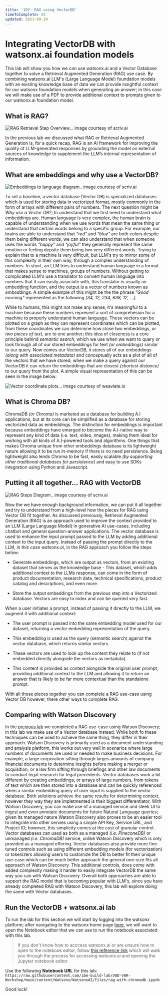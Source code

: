 ```yaml
---
title: '107: RAG using VectorDB'
timeToComplete: 55
updated: 2023-09-20
---
```


# Integrating VectorDB with watsonx.ai foundation models

This lab will show you how we can use watsonx.ai and a Vector Database together to solve a Retrieval Augmented Generation (RAG) use case. By combining watsonx.ai LLM's (Large Language Model) foundation models with an existing knowledge base of data we can provide insightful context for our watsonx foundation models when generating an answer; in this case we will make use of a PDF to provide additional context to prompts given to our watsonx.ai foundation model. 

## What is RAG?

![RAG Retrieval Step Overview... image courtesy of scriv.ai](./images/107/1-Retrieval-Step.png)

In the previous lab we discussed what RAG or Retrieval Augmented Generation is, for a quick recap, RAG is an AI framework for improving the quality of LLM-generated responses by grounding the model on external sources of knowledge to supplement the LLM’s internal representation of information.

## What are embeddings and why use a VectorDB?

![Embeddings to language diagram.. image courtesy of scriv.ai](./images/107/2-Embedding.png)

To set a baseline, a vector database (Vector DB) is specialized databases which is used for storing data in vectorized format, mostly commonly in the form of arrays with different pairs of numbers. The next question might be _Why use a Vector DB?_; to understand that we first need to understand what embeddings are. Human language is very complex, the human brain is capable of understanding when we use words that mean the same thing or understand that certain words belong to a specific group. For example, our brains are able to understand that _"red"_ and _"blue"_ are both colors despite them being different words, we can also understand that when someone uses the words _"happy"_ and _"joyful"_ they generally represent the same emotion or feeling depsite them being two very different words. Trying to explain that to a machine is very difficult, but LLM's try to mirror some of this complexity in their own way, through a complex understanding of numbers. In short, an LLM tries to understand human language in a format that makes sense to machines, groups of numbers. Without getting to complicated LLM's use a translator to convert human language into numbers that it can easily associate with, this translator is usually an embedding function, and the output is a vector of numbers known as _embeddings_. A simple example of this might be the the phrase _"Good morning"_ represented as the following _[34, 12, 234, 638, 12, ...]_. 

While to humans, this might not make any sense, it's meaningful to a machine because these numbers represent a sort of comprehesion for a machine to properly understand human language. These vectors can be plotted on a graph as they can represent coordinates which can be plotted, from these coordinates we can determine how close two embeddings, _or two pieces of text_, are to one another; this idea of closeness is a core principle behind _semantic search_, which we use when we want to query or look through all of our stored embeddings for text _(or embeddings)_ similar to our query. Now comes our VectorDB, it stores all of our embeddings _(along with associated metadata)_ and conceptually acts as a plot of all of the vectors that we have stored; when we make a query against our VectorDB it can return the embeddings that are closest _(shortest distance)_ to our query from the plot. A simple visual representation of this can be seen in the image below:

![Vector coordinate plots... image courtesy of weaviate.io](./images/107/3-Vector-Plots.jpg)

## What is Chroma DB?

ChromaDB _(or Chroma)_ is marketed as a database for building A.I applications, but at its core can be simplified as a database for storing vectorized data as embeddings. The distinction for embeddings is important because embeddings have emerged to become the A.I-native way to represent any kind of data (i.e. text, video, images), making them ideal for working with all kinds of A.I-powered tools and algorithms. One things that makes Chroma unique from other embeddings database is its lightweight nature allowing it to be run in-memory if there is no need persistence. Being lightweight also lends Chroma to be fast, easily scalable _(by supporting other traditional databases for persistence)_ and easy to use SDKs integration using Python and Javascript.

## Putting it all together... RAG with VectorDB

![RAG Steps Diagram.. image courtesy of scriv.ai](./images/107/4-RAG-Steps.png)

Now the we have enough background information, we can put it all together and try to understand from a high-level how the pieces for RAG using Vector DB fit together. As discussed previously, Retrieval Augmented Generation (RAG) is an approach used to improve the context provided to an LLM (Large Language Model) in generative AI use-cases, including chatbot and general question-answer applications. The vector database is used to enhance the input prompt passed to the LLM by adding additional context to the input query. Instead of passing the prompt directly to the LLM, _in this case watsonx.ai_, in the RAG approach you follow the steps below:

- Generate embeddings, which are output as vectors, from an existing dataset that serves as the knowledge base - This dataset, which adds additional context to the LLMs response, can come in the form of product documentation, research data, technical specifications, product catalog and descriptions, and even more.

- Store the output embeddings from the previous step into a Vectorized database. Vectors are easy to index and can be queried very fast.

When a user initiates a prompt, instead of passing it directly to the LLM, we augment it with additional context:

- The user prompt is passed into the same embedding model used for our dataset, returning a vector embedding representation of the query.

- This embedding is used as the query (semantic search) against the vector database, which returns similar vectors.

- These vectors are used to look up the content they relate to (if not embedded directly alongside the vectors as metadata).

- This content is provided as context alongside the original user prompt, providing additional context to the LLM and allowing it to return an answer that is likely to be far more contextual than the standalone prompt.

With all those pieces together you can complete a RAG use-case using Vector DB however, there other ways to complete RAG.

## Comparing with Watson Discovery

In the [previous lab](/watsonx/watsonxai/106) we completed a RAG use-case using Watson Discovery; in this lab we make use of a Vector database instead. While both fo these techniques can be used to achieve the same thing, they differ in their approach. Watson Discovery is primarily used as a document understanding and analysis platform, this works out very well in scenarios where large numbers of documents are used or needed to make business decisions. For example, a large corporation sifting through larges amounts of company financial documents to determine insights before making a merger or acquisition; or a law firm sifting through briefings and other law documents to conduct legal research for legal precedents. Vector databases work a bit different by creating embeddings, or arrays of large numbers, from tokens of text which are then stored into a database and can be quickly referenced when a similar embedding query of user input is supplied to the vector database. Both solutions achieve the same results for determining context, however they way they are impletmented is their biggest differentiator. With Watson Discovery, you can make use of a managed service and sleek UI to ingest and even annotate documents for future Natural Language queries; given its managed nature Watson Discovery also proves to be an easier tool to integrate into other servies using a simple API Key, Service URL, and Project ID; however, this simplicity comes at the cost of granular control. Vector databases can used as both as a managed _(i.e. PineconeDB)_ or unmanaged _(i.e. ChromaDB)_ service, unlike Watson Discovery which is only provided as a managed offering. Vector databases also provide more fine tuned controls such as using different embedding models (for vectorization) or tokenizers allowing users to customize the DB to better fit their unique use-case which can be much better approach the general one-size fits all approach of Watson Discovery. This additional controls, does come with added complexity making it harder to easily integrate VectorDB the same way you can with Watson Discovery. Overall both approaches are able to support the RAG model that is becoming popular with LLM's, since you have already completed RAG with Watson Discovery, this lab will explore doing the same with Vector databases. 


## Run the VectorDB + watsonx.ai lab

To run the lab for this section we will start by logging into the watsonx platform; after navigating to the watsonx home page [here](https://dataplatform.cloud.ibm.com/wx/home), we will want to open the Notebook editor that we can use to run the notebook associated with this lab. 

> If you don't know how to acccess watsonx.ai or are unsure how to open to the notebook editor, follow [this reference link](/watsonx/watsonxai/ref103) which will walk you through the process for accessing watsonx.ai and opening the Jupyter notebook editor.

Use the following **Notebook URL** for this lab: `https://raw.githubusercontent.com/ibm-build-lab/VAD-VAR-Workshop/main/content/Watsonx/WatsonxAI/files/rag-with-chromadb.ipynb`   

Good luck!
